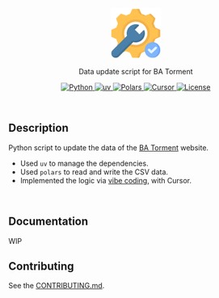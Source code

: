<p align="center">
  <a href="https://github.com/BeaverHouse/ba-torment-data-update">
    <img src="logo.png" alt="Logo" width="100" height="100"> 
  </a>

  <p align="center">
    Data update script for BA Torment
  </p>

  <p align="center">
    <a href="https://www.python.org/">
      <img src="https://img.shields.io/badge/Python-3776AB.svg?style=flat&logo=Python&logoColor=white" alt="Python">
    </a>
    <a href="https://docs.astral.sh/uv/ ">
      <img src="https://img.shields.io/badge/uv-purple.svg?style=flat&logo=uv&logoColor=white" alt="uv">
    </a>
    <a href="https://pola.rs/">
      <img src="https://img.shields.io/badge/Polars-blue.svg?style=flat&logo=polars&logoColor=white" alt="Polars">
    </a>
    <a href="https://www.cursor.com/">
      <img src="https://img.shields.io/badge/Cursor-000000.svg?style=flat&logo=Cursor&logoColor=white" alt="Cursor">
    </a>
    <a href="./LICENSE">
      <img src="https://img.shields.io/github/license/BeaverHouse/ba-torment-data-update" alt="License">
    </a>
  </p>
</p>

<!-- Content -->

<br>

## Description

Python script to update the data of the [BA Torment](https://bluearchive-torment.netlify.app/) website.

- Used `uv` to manage the dependencies.
- Used `polars` to read and write the CSV data.
- Implemented the logic via [vibe coding](https://en.wikipedia.org/wiki/Vibe_coding), with Cursor.

<br>

## Documentation

WIP

## Contributing

See the [CONTRIBUTING.md](./CONTRIBUTING.md).
